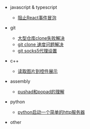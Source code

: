 - javascript & typescript

  - [阻止React事件冒泡](javascript&typescript/react-stopfun.md)

- git

  - [大型仓库clone失败解决](git/clone-big-rep-fail.md)
  - [git clone 速度问题解决](git/git-clone-speed.md)
  - [git socks5代理设置](git/git-proxy.md)

- c++

  - [读取图片到控件展示](c++/read-img-to-control.md)

- assembly

  - [pushad和popad的理解](assembly/pushad&popad.md)

- python

  - [python启动一个简单的http服务器](python/start-http-server.md)

- other
